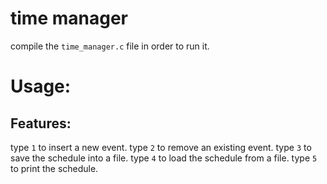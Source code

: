 # time manager

compile the `time_manager.c` file in order to run it.

# Usage:

## Features: 

type `1` to insert a new event.
type `2` to remove an existing event.
type `3` to save the schedule into a file.
type `4` to load the schedule from a file.
type `5` to print the schedule.

